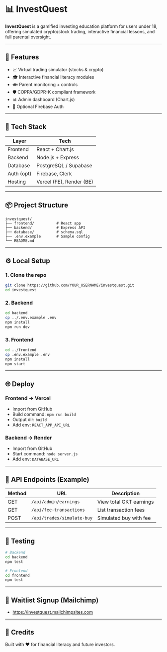 
# 📊 InvestQuest

**InvestQuest** is a gamified investing education platform for users under 18, offering simulated crypto/stock trading, interactive financial lessons, and full parental oversight.

---

## 🚀 Features

- 📈 Virtual trading simulator (stocks & crypto)
- 🎓 Interactive financial literacy modules
- 👪 Parent monitoring + controls
- 🛡️ COPPA/GDPR-K compliant framework
- 📊 Admin dashboard (Chart.js)
- 🔐 Optional Firebase Auth

---

## 🧰 Tech Stack

| Layer     | Tech                     |
|-----------|--------------------------|
| Frontend  | React + Chart.js         |
| Backend   | Node.js + Express        |
| Database  | PostgreSQL / Supabase    |
| Auth (opt)| Firebase, Clerk          |
| Hosting   | Vercel (FE), Render (BE) |

---

## 📦 Project Structure

```
investquest/
├── frontend/          # React app
├── backend/           # Express API
├── database/          # schema.sql
├── .env.example       # Sample config
└── README.md
```

---

## ⚙️ Local Setup

### 1. Clone the repo

```bash
git clone https://github.com/YOUR_USERNAME/investquest.git
cd investquest
```

### 2. Backend

```bash
cd backend
cp ../.env.example .env
npm install
npm run dev
```

### 3. Frontend

```bash
cd ../frontend
cp .env.example .env
npm install
npm start
```

---

## 🌐 Deploy

### Frontend → Vercel
- Import from GitHub
- Build command: `npm run build`
- Output dir: `build`
- Add env: `REACT_APP_API_URL`

### Backend → Render
- Import from GitHub
- Start command: `node server.js`
- Add env: `DATABASE_URL`

---

## 🔎 API Endpoints (Example)

| Method | URL                            | Description              |
|--------|--------------------------------|--------------------------|
| GET    | `/api/admin/earnings`          | View total GKT earnings  |
| GET    | `/api/fee-transactions`        | List transaction fees    |
| POST   | `/api/trades/simulate-buy`     | Simulated buy with fee   |

---

## 🧪 Testing

```bash
# Backend
cd backend
npm test

# Frontend
cd frontend
npm test
```

---

## 📩 Waitlist Signup (Mailchimp)

- https://investquest.mailchimpsites.com

---

## 🧠 Credits

Built with ❤️ for financial literacy and future investors.
